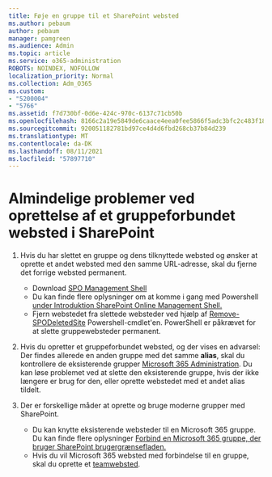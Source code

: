 ```yaml
---
title: Føje en gruppe til et SharePoint websted
ms.author: pebaum
author: pebaum
manager: pamgreen
ms.audience: Admin
ms.topic: article
ms.service: o365-administration
ROBOTS: NOINDEX, NOFOLLOW
localization_priority: Normal
ms.collection: Adm_O365
ms.custom:
- "5200004"
- "5766"
ms.assetid: f7d730bf-0d6e-424c-970c-6137c71cb50b
ms.openlocfilehash: 8166c2a19e5849de6caace4eea0fee5866f5adc3bfc2c483f18fc788c1bf2fa9
ms.sourcegitcommit: 920051182781bd97ce4d4d6fbd268cb37b84d239
ms.translationtype: MT
ms.contentlocale: da-DK
ms.lasthandoff: 08/11/2021
ms.locfileid: "57897710"
---
```

# <a name="common-issues-when-creating-a-group-connected-site-in-sharepoint"></a>Almindelige problemer ved oprettelse af et gruppeforbundet websted i SharePoint

1. Hvis du har slettet en gruppe og dens tilknyttede websted og ønsker at oprette et andet websted med den samme URL-adresse, skal du fjerne det forrige websted permanent.

   - Download [SPO Management Shell](https://support.office.com/article/introduction-to-the-sharepoint-online-management-shell-c16941c3-19b4-4710-8056-34c034493429)
   - Du kan finde flere oplysninger om at komme i gang med Powershell [under Introduktion SharePoint Online Management Shell.](https://docs.microsoft.com/powershell/module/sharepoint-online/remove-sposite)
   - Fjern webstedet fra slettede websteder ved hjælp af [Remove-SPODeletedSite](https://docs.microsoft.com/powershell/module/sharepoint-online/remove-sposite?view=sharepoint-ps) Powershell-cmdlet'en. PowerShell er påkrævet for at slette gruppewebsteder permanent.

1. Hvis du opretter et gruppeforbundet websted, og der vises en advarsel: Der findes allerede en anden gruppe med det samme **alias**, skal du kontrollere de eksisterende grupper [Microsoft 365 Administration](https://admin.microsoft.com/AdminPortal/Home#/groups). Du kan løse problemet ved at slette den eksisterende gruppe, hvis der ikke længere er brug for den, eller oprette webstedet med et andet alias tildelt.

1. Der er forskellige måder at oprette og bruge moderne grupper med SharePoint.

   - Du kan knytte eksisterende websteder til en Microsoft 365 gruppe. Du kan finde flere oplysninger [Forbind en Microsoft 365 gruppe, der bruger SharePoint brugergrænsefladen.](https://docs.microsoft.com/sharepoint/dev/transform/modernize-connect-to-office365-group#connect-an-office-365-group-using-the-sharepoint-user-interface)
   - Hvis du vil Microsoft 365 websted med forbindelse til en gruppe, skal du oprette et [teamwebsted](https://admin.microsoft.com/sharepoint).
